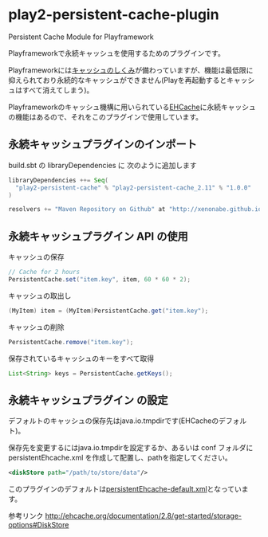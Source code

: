 # play2-persistent-cache-plugin
Persistent Cache Module for Playframework

Playframeworkで永続キャッシュを使用するためのプラグインです。

Playframeworkには[キャッシュのしくみ](https://www.playframework.com/documentation/2.2.x/JavaCache)が備わっていますが、機能は最低限に抑えられており永続的なキャッシュができません(Playを再起動するとキャッシュはすべて消えてしまう)。

Playframeworkのキャッシュ機構に用いられている[EHCache](http://www.ehcache.org)に永続キャッシュの機能はあるので、それをこのプラグインで使用しています。

## 永続キャッシュプラグインのインポート
build.sbt の libraryDependencies に 次のように追加します
```scala
libraryDependencies ++= Seq(
  "play2-persistent-cache" % "play2-persistent-cache_2.11" % "1.0.0"
)

resolvers += "Maven Repository on Github" at "http://xenonabe.github.io/play2-persistent-cache-plugin/"
```

## 永続キャッシュプラグイン API の使用
キャッシュの保存
```java
// Cache for 2 hours
PersistentCache.set("item.key", item, 60 * 60 * 2);
```

キャッシュの取出し
```java
(MyItem) item = (MyItem)PersistentCache.get("item.key");
```

キャッシュの削除
```java
PersistentCache.remove("item.key");
```

保存されているキャッシュのキーをすべて取得
```java
List<String> keys = PersistentCache.getKeys();
```

## 永続キャッシュプラグイン の設定
デフォルトのキャッシュの保存先はjava.io.tmpdirです(EHCacheのデフォルト)。

保存先を変更するにはjava.io.tmpdirを設定するか、あるいは conf フォルダに persistentEhcache.xml を作成して配置し、pathを指定してください。
```xml
<diskStore path="/path/to/store/data"/>
```

このプラグインのデフォルトは[persistentEhcache-default.xml](conf/persistentEhcache-default.xml)となっています。

参考リンク <http://ehcache.org/documentation/2.8/get-started/storage-options#DiskStore>

